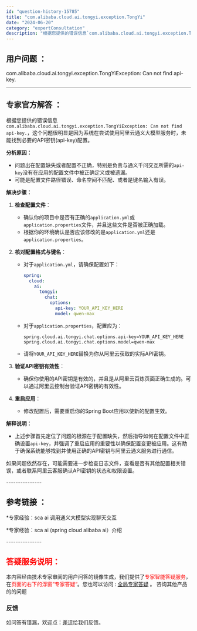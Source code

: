 ```yaml
---
id: "question-history-15785"
title: "com.alibaba.cloud.ai.tongyi.exception.TongYi"
date: "2024-06-20"
category: "expertConsultation"
description: "根据您提供的错误信息`com.alibaba.cloud.ai.tongyi.exception.TongYiException: Can not find api-key.`，这个问题很明显是因为系统在尝试使用阿里云通义大模型服务时，未能找到必要的API密钥(api-key)配置。**分析原因：*"
---
```


## 用户问题 ： 
 com.alibaba.cloud.ai.tongyi.exception.TongYiException: Can not find api-key.  

---------------
## 专家官方解答 ：

根据您提供的错误信息`com.alibaba.cloud.ai.tongyi.exception.TongYiException: Can not find api-key.`，这个问题很明显是因为系统在尝试使用阿里云通义大模型服务时，未能找到必要的API密钥(api-key)配置。

**分析原因：**
- 问题出在配置缺失或者配置不正确，特别是负责与通义千问交互所需的`api-key`没有在应用的配置文件中被正确定义或被遗漏。
- 可能是配置文件路径错误、命名空间不匹配、或者是键名输入有误。

**解决步骤：**

1. **检查配置文件**：
   - 确认你的项目中是否有正确的`application.yml`或`application.properties`文件，并且这些文件是否被正确加载。
   - 根据你的环境确认是否应该修改的是`application.yml`还是`application.properties`。

2. **核对配置格式与键名**：
   - 对于`application.yml`，请确保配置如下：
     ```yaml
     spring:
       cloud:
         ai:
           tongyi:
             chat:
               options:
                 api-key: YOUR_API_KEY_HERE
                 model: qwen-max
     ```
   - 对于`application.properties`，配置应为：
     ```
     spring.cloud.ai.tongyi.chat.options.api-key=YOUR_API_KEY_HERE
     spring.cloud.ai.tongyi.chat.options.model=qwen-max
     ```
   - 请将`YOUR_API_KEY_HERE`替换为你从阿里云获取的实际API密钥。

3. **验证API密钥有效性**：
   - 确保你使用的API密钥是有效的，并且是从阿里云百炼页面正确生成的。可以通过阿里云控制台验证API密钥的有效性。

4. **重启应用**：
   - 修改配置后，需要重启你的Spring Boot应用以使新的配置生效。

**解释说明：**
- 上述步骤首先定位了问题的根源在于配置缺失，然后指导如何在配置文件中正确设置`api-key`，并强调了重启应用的重要性以确保配置变更被应用。这有助于确保系统能够找到并使用正确的API密钥与阿里云通义服务进行通信。

如果问题依然存在，可能需要进一步检查日志文件，查看是否有其他配置相关错误，或者联系阿里云客服确认API密钥的状态和权限设置。


<font color="#949494">---------------</font> 


## 参考链接 ：

*专家经验：sca ai 调用通义大模型实现聊天交互 
 
 *专家经验：sca ai (spring cloud alibaba ai）介绍 


 <font color="#949494">---------------</font> 
 


## <font color="#FF0000">答疑服务说明：</font> 

本内容经由技术专家审阅的用户问答的镜像生成，我们提供了<font color="#FF0000">专家智能答疑服务</font>，在<font color="#FF0000">页面的右下的浮窗”专家答疑“</font>。您也可以访问 : [全局专家答疑](https://answer.opensource.alibaba.com/docs/intro) 。 咨询其他产品的的问题

### 反馈
如问答有错漏，欢迎点：[差评](https://ai.nacos.io/user/feedbackByEnhancerGradePOJOID?enhancerGradePOJOId=15787)给我们反馈。
